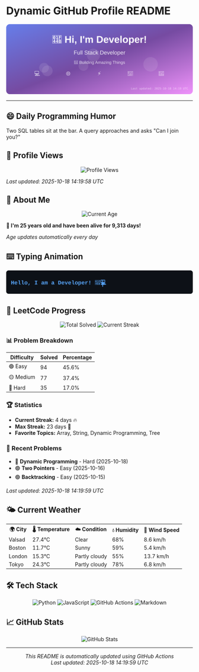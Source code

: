 # Dynamic GitHub Profile README

<!-- HEADER-START -->
<p align="center">
    <img src="./assets/header.svg" alt="Profile Header" />
</p>

---

<!-- HEADER-END -->

<!-- QUOTES-START -->
## 😄 Daily Programming Humor

Two SQL tables sit at the bar. A query approaches and asks "Can I join you?"

<!-- QUOTES-END -->

<!-- VISITOR-COUNTER-START -->
## 👀 Profile Views

<p align="center">
    <img src="https://img.shields.io/badge/Profile%20Views-1200-blue?style=for-the-badge&logo=eye&logoColor=white" alt="Profile Views">
</p>

*Last updated: 2025-10-18 14:19:58 UTC*

<!-- VISITOR-COUNTER-END -->

<!-- AGE-START -->
## 🎂 About Me

<p align="center">
    <img src="https://img.shields.io/badge/Age-25%20years%205%20months%2029%20days-brightgreen?style=for-the-badge&logo=calendar&logoColor=white" alt="Current Age">
</p>

**🌟 I'm 25 years old and have been alive for 9,313 days!**

*Age updates automatically every day*

<!-- AGE-END -->

<!-- TYPING-ANIMATION-START -->
## ⌨️ Typing Animation

<p align="center">
    <img src="./assets/typing_animation.svg" alt="Typing Animation" />
</p>

<!-- TYPING-ANIMATION-END -->

<!-- LEETCODE-START -->
## 🧩 LeetCode Progress

<p align="center">
    <img src="https://img.shields.io/badge/Total%20Solved-206-brightgreen?style=for-the-badge&logo=leetcode&logoColor=white" alt="Total Solved">
    <img src="https://img.shields.io/badge/Current%20Streak-4%20days-orange?style=for-the-badge&logo=fire&logoColor=white" alt="Current Streak">
</p>

### 📊 Problem Breakdown

| Difficulty | Solved | Percentage |
|------------|--------|------------|
| 🟢 Easy | 94 | 45.6% |
| 🟡 Medium | 77 | 37.4% |
| 🔴 Hard | 35 | 17.0% |

### 🏆 Statistics
- **Current Streak:** 4 days 🔥
- **Max Streak:** 23 days 🏅
- **Favorite Topics:** Array, String, Dynamic Programming, Tree

### 📝 Recent Problems
- 🔴 **Dynamic Programming** - Hard (2025-10-18)
- 🟢 **Two Pointers** - Easy (2025-10-16)
- 🟢 **Backtracking** - Easy (2025-10-15)

*Last updated: 2025-10-18 14:19:59 UTC*

<!-- LEETCODE-END -->

<!-- WEATHER-START -->
## 🌤️ Current Weather

<table>
<tr>
    <th>🌍 City</th>
    <th>🌡️ Temperature</th>
    <th>☁️ Condition</th>
    <th>💧 Humidity</th>
    <th>💨 Wind Speed</th>
</tr>
<tr>
    <td>Valsad</td>
    <td>27.4°C</td>
    <td>Clear</td>
    <td>68%</td>
    <td>8.6 km/h</td>
</tr>
<tr>
    <td>Boston</td>
    <td>11.7°C</td>
    <td>Sunny</td>
    <td>59%</td>
    <td>5.4 km/h</td>
</tr>
<tr>
    <td>London</td>
    <td>15.3°C</td>
    <td>Partly cloudy</td>
    <td>55%</td>
    <td>13.7 km/h</td>
</tr>
<tr>
    <td>Tokyo</td>
    <td>24.3°C</td>
    <td>Partly cloudy</td>
    <td>78%</td>
    <td>6.8 km/h</td>
</tr>
</table>
<!-- WEATHER-END -->

## 🛠️ Tech Stack

<p align="center">
    <img src="https://img.shields.io/badge/Python-3776AB?style=for-the-badge&logo=python&logoColor=white" alt="Python">
    <img src="https://img.shields.io/badge/JavaScript-F7DF1E?style=for-the-badge&logo=javascript&logoColor=black" alt="JavaScript">
    <img src="https://img.shields.io/badge/GitHub%20Actions-2088FF?style=for-the-badge&logo=github-actions&logoColor=white" alt="GitHub Actions">
    <img src="https://img.shields.io/badge/Markdown-000000?style=for-the-badge&logo=markdown&logoColor=white" alt="Markdown">
</p>

## 📈 GitHub Stats

<p align="center">
    <img src="https://github-readme-stats.vercel.app/api?username=ambicuity&show_icons=true&theme=radical" alt="GitHub Stats">
</p>

---

<p align="center">
    <i>This README is automatically updated using GitHub Actions</i><br>
    <i>Last updated: 2025-10-18 14:19:59 UTC</i>
</p>
